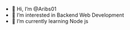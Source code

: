 - 👋 Hi, I’m @Aribs01
- 👀 I’m interested in Backend Web Development
- 🌱 I’m currently learning Node js

<!---
Aribs01/Aribs01 is a ✨ special ✨ repository because its `README.md` (this file) appears on your GitHub profile.
You can click the Preview link to take a look at your changes.
--->
